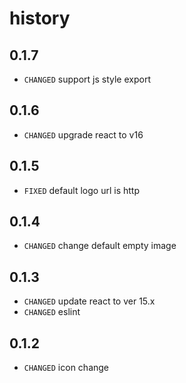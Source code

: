 # history

## 0.1.7

* `CHANGED` support js style export

## 0.1.6

* `CHANGED` upgrade react to v16

## 0.1.5

* `FIXED` default logo url is http

## 0.1.4

* `CHANGED` change default empty image

## 0.1.3

* `CHANGED` update react to ver 15.x
* `CHANGED` eslint

## 0.1.2

* `CHANGED` icon change